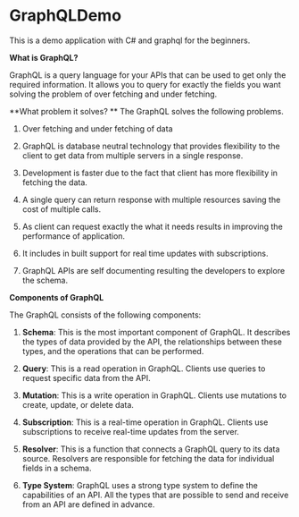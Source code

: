 # GraphQLDemo

This is a demo application with C# and graphql for the beginners.

**What is GraphQL?**

GraphQL is a query language for your APIs that can be used to get only the required information. It allows you to query for exactly the fields you want solving the problem of over fetching and under fetching.

**What problem it solves?
**
The GraphQL solves the following problems.

1. Over fetching and under fetching of data

2. GraphQL is database neutral technology that provides flexibility to the client to get data from multiple servers in a single response.

3. Development is faster due to the fact that client has more flexibility in fetching the data.

4. A single query can return response with multiple resources saving the cost of multiple calls.

5. As client can request exactly the what it needs results in improving the performance of application.

6. It includes in built support for real time updates with subscriptions. 

7. GraphQL APIs are self documenting resulting the developers to explore the schema.

**Components of GraphQL**

The GraphQL consists of the following components:

1. **Schema**: This is the most important component of GraphQL. It describes the types of data provided by the API, the relationships between these types, and the operations that can be performed.

2. **Query**: This is a read operation in GraphQL. Clients use queries to request specific data from the API.

3. **Mutation**: This is a write operation in GraphQL. Clients use mutations to create, update, or delete data.

4. **Subscription**: This is a real-time operation in GraphQL. Clients use subscriptions to receive real-time updates from the server.

5. **Resolver**: This is a function that connects a GraphQL query to its data source. Resolvers are responsible for fetching the data for individual fields in a schema.

6. **Type System**: GraphQL uses a strong type system to define the capabilities of an API. All the types that are possible to send and receive from an API are defined in advance.


